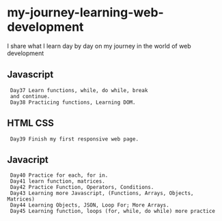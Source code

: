 # my-journey-learning-web-development
I share what I learn day by day on my journey in the world of web development


## Javascript


     Day37 Learn functions, while, do while, break
     and continue.
     Day38 Practicing functions, Learning DOM.
               

## HTML CSS

     Day39 Finish my first responsive web page.
     
   
## Javacript


     Day40 Practice for each, for in.
     Day41 learn function, matrices.
     Day42 Practice Function, Operators, Conditions.
     Day43 Learning more Javascript, (Functions, Arrays, Objects, Matrices)
     Day44 Learning Objects, JSON, Loop For; More Arrays.
     Day45 Learning function, loops (for, while, do while) more practice
     
